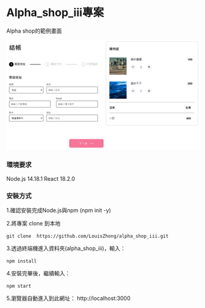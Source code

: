 # Alpha_shop_iii專案

Alpha shop的範例畫面

![cover img](https://github.com/LouisZhong/alpha_shop_iii/blob/main/public/images/cover.PNG)


### 環境要求

Node.js 14.18.1
React 18.2.0


### 安裝方式

1.確認安裝完成Node.js與npm (npm init -y)

2.將專案 clone 到本地 

`git clone  https://github.com/LouisZhong/alpha_shop_iii.git`
 
3.透過終端機進入資料夾(alpha_shop_iii)，輸入：

`npm install`

4.安裝完畢後，繼續輸入：

`npm start`

5.瀏覽器自動進入到此網址： http://localhost:3000
